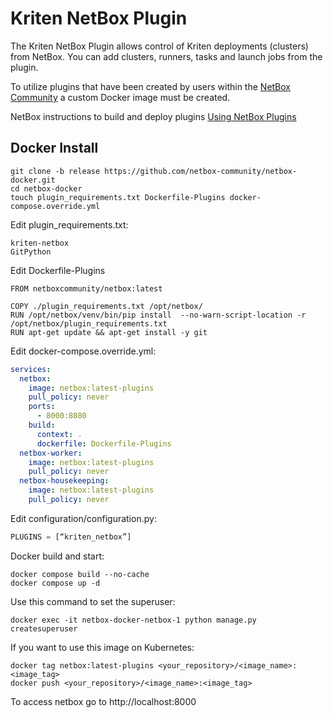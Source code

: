 # Kriten NetBox Plugin

The Kriten NetBox Plugin allows control of Kriten deployments (clusters) from NetBox. You can add clusters, runners, tasks and launch jobs from the plugin.

To utilize plugins that have been created by users within the [NetBox Community](https://github.com/netbox-community/netbox/wiki/Plugins) a custom Docker image must be created. 

NetBox instructions to build and deploy plugins [Using NetBox Plugins](https://github.com/netbox-community/netbox-docker/wiki/Using-Netbox-Plugins)

## Docker Install

```
git clone -b release https://github.com/netbox-community/netbox-docker.git
cd netbox-docker
touch plugin_requirements.txt Dockerfile-Plugins docker-compose.override.yml
```

Edit plugin_requirements.txt:
```
kriten-netbox
GitPython
```

Edit Dockerfile-Plugins
```
FROM netboxcommunity/netbox:latest

COPY ./plugin_requirements.txt /opt/netbox/
RUN /opt/netbox/venv/bin/pip install  --no-warn-script-location -r /opt/netbox/plugin_requirements.txt
RUN apt-get update && apt-get install -y git
```

Edit docker-compose.override.yml:
``` yaml
services:
  netbox:
    image: netbox:latest-plugins
    pull_policy: never
    ports:
      - 8000:8080
    build:
      context: .
      dockerfile: Dockerfile-Plugins
  netbox-worker:
    image: netbox:latest-plugins
    pull_policy: never
  netbox-housekeeping:
    image: netbox:latest-plugins
    pull_policy: never
```

Edit configuration/configuration.py:
``` python
PLUGINS = [“kriten_netbox”]
```

Docker build and start:
```
docker compose build --no-cache
docker compose up -d
```

Use this command to set the superuser:
```
docker exec -it netbox-docker-netbox-1 python manage.py createsuperuser
```

If you want to use this image on Kubernetes:
```
docker tag netbox:latest-plugins <your_repository>/<image_name>:<image_tag>
docker push <your_repository>/<image_name>:<image_tag>
```

To access netbox go to http://localhost:8000

